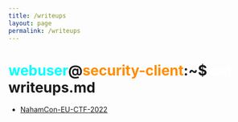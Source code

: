```yaml
---
title: /writeups
layout: page
permalink: /writeups
---
```


# <span style="color: cyan;">webuser</span>@<span style="color: darkorange;">security-client</span>:~$ <span style="color: white;">cat</span> writeups.md

- [NahamCon-EU-CTF-2022](/writeups/nahamcon-eu-2022/nahamcon-eu-2022.md)
